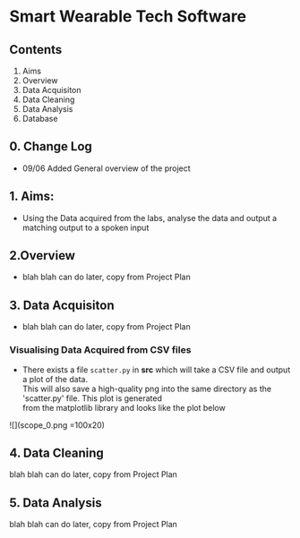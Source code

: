 # Smart Wearable Tech Software

## Contents

1. Aims
2. Overview
3. Data Acquisiton
4. Data Cleaning
5. Data Analysis
6. Database

## 0. Change Log

- 09/06 Added General overview of the project

## 1. Aims:

- Using the Data acquired from the labs, analyse the data and output a matching output to a spoken input

## 2.Overview

- blah blah can do later, copy from Project Plan

## 3. Data Acquisiton

- blah blah can do later, copy from Project Plan

### Visualising Data Acquired from CSV files

- There exists a file `scatter.py` in **src** which will take a CSV file and output a plot of the data. \
  This will also save a high-quality png into the same directory as the 'scatter.py' file. This plot is generated \
  from the matplotlib library and looks like the plot below

![](scope_0.png =100x20)

## 4. Data Cleaning

blah blah can do later, copy from Project Plan

## 5. Data Analysis

blah blah can do later, copy from Project Plan
